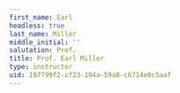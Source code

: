 ```yaml
---
first_name: Earl
headless: true
last_name: Miller
middle_initial: ''
salutation: Prof.
title: Prof. Earl Miller
type: instructor
uid: 197799f2-cf23-194a-59a8-c6714e0c5aaf
---
```

